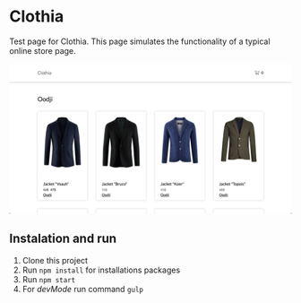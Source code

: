 # Clothia

Test page for Clothia.
This page simulates the functionality of a typical online store page.

![Screen](README.img/screen.png)

## Instalation and run
1. Clone this project
2. Run `npm install` for installations packages
3. Run `npm start`
4. For _devMode_ run command `gulp`